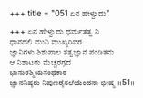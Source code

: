 +++
title = "051 ಏನ ಹೇಳ್ವುದು"

+++
ಏನ ಹೇಳ್ವುದು ಧರ್ಮತತ್ವ ನಿ  
ಧಾನದಲಿ ಮುನಿ ಮುಖ್ಯರಿವರ   
ಜ್ಞಾನಿಗಳು ಶಿಶುಪಾಲ ತತ್ವಜ್ಞಾನ ಪಂಡಿತನು   
ಆ ನಿಶಾಟರು ಮೆಚ್ಚರಗ್ಗದ   
ಭಾನುರಶ್ಮಿಯನಂಧಕಾರ   
ಜ್ಞಾನನಿಷ್ಠರು ನಿಪುಣರೈಸಲೆಯೆಂದನಾ ಭೀಷ್ಮ    ॥51॥